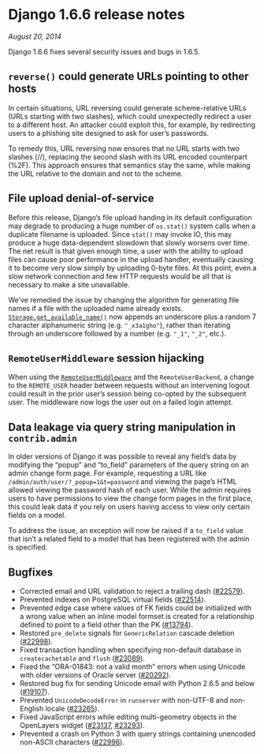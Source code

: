 # Django 1.6.6 release notes

*August 20, 2014*

Django 1.6.6 fixes several security issues and bugs in 1.6.5.

## `reverse()` could generate URLs pointing to other hosts

In certain situations, URL reversing could generate scheme-relative URLs  (URLs
starting with two slashes), which could unexpectedly redirect a user  to a
different host. An attacker could exploit this, for example, by redirecting
users to a phishing site designed to ask for user’s passwords.

To remedy this, URL reversing now ensures that no URL starts with two slashes
(//), replacing the second slash with its URL encoded counterpart (%2F). This
approach ensures that semantics stay the same, while making the URL relative to
the domain and not to the scheme.

## File upload denial-of-service

Before this release, Django’s file upload handing in its default configuration
may degrade to producing a huge number of `os.stat()` system calls when a
duplicate filename is uploaded. Since `stat()` may invoke IO, this may produce
a huge data-dependent slowdown that slowly worsens over time. The net result is
that given enough time, a user with the ability to upload files can cause poor
performance in the upload handler, eventually causing it to become very slow
simply by uploading 0-byte files. At this point, even a slow network connection
and few HTTP requests would be all that is necessary to make a site unavailable.

We’ve remedied the issue by changing the algorithm for generating file names
if a file with the uploaded name already exists.
[`Storage.get_available_name()`](../ref/files/storage.md#django.core.files.storage.Storage.get_available_name) now appends an
underscore plus a random 7 character alphanumeric string (e.g. `"_x3a1gho"`),
rather than iterating through an underscore followed by a number (e.g. `"_1"`,
`"_2"`, etc.).

## `RemoteUserMiddleware` session hijacking

When using the [`RemoteUserMiddleware`](../ref/middleware.md#django.contrib.auth.middleware.RemoteUserMiddleware)
and the `RemoteUserBackend`, a change to the `REMOTE_USER` header between
requests without an intervening logout could result in the prior user’s session
being co-opted by the subsequent user. The middleware now logs the user out on
a failed login attempt.

## Data leakage via query string manipulation in `contrib.admin`

In older versions of Django it was possible to reveal any field’s data by
modifying the “popup” and “to_field” parameters of the query string on an admin
change form page. For example, requesting a URL like
`/admin/auth/user/?_popup=1&t=password` and viewing the page’s HTML allowed
viewing the password hash of each user. While the admin requires users to have
permissions to view the change form pages in the first place, this could leak
data if you rely on users having access to view only certain fields on a model.

To address the issue, an exception will now be raised if a `to_field` value
that isn’t a related field to a model that has been registered with the admin
is specified.

## Bugfixes

* Corrected email and URL validation to reject a trailing dash
  ([#22579](https://code.djangoproject.com/ticket/22579)).
* Prevented indexes on PostgreSQL virtual fields ([#22514](https://code.djangoproject.com/ticket/22514)).
* Prevented edge case where values of FK fields could be initialized with a
  wrong value when an inline model formset is created for a relationship
  defined to point to a field other than the PK ([#13794](https://code.djangoproject.com/ticket/13794)).
* Restored `pre_delete`  signals for `GenericRelation` cascade deletion
  ([#22998](https://code.djangoproject.com/ticket/22998)).
* Fixed transaction handling when specifying non-default database in
  `createcachetable` and `flush` ([#23089](https://code.djangoproject.com/ticket/23089)).
* Fixed the “ORA-01843: not a valid month” errors when using Unicode
  with older versions of Oracle server ([#20292](https://code.djangoproject.com/ticket/20292)).
* Restored bug fix for sending Unicode email with Python 2.6.5 and below
  ([#19107](https://code.djangoproject.com/ticket/19107)).
* Prevented `UnicodeDecodeError` in `runserver` with non-UTF-8 and
  non-English locale ([#23265](https://code.djangoproject.com/ticket/23265)).
* Fixed JavaScript errors while editing multi-geometry objects in the OpenLayers
  widget ([#23137](https://code.djangoproject.com/ticket/23137), [#23293](https://code.djangoproject.com/ticket/23293)).
* Prevented a crash on Python 3 with query strings containing unencoded
  non-ASCII characters ([#22996](https://code.djangoproject.com/ticket/22996)).
